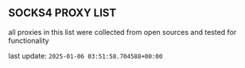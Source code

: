 ## SOCKS4 PROXY LIST

all proxies in this list were collected from open sources and tested for functionality

last update: `2025-01-06 03:51:58.704588+00:00`